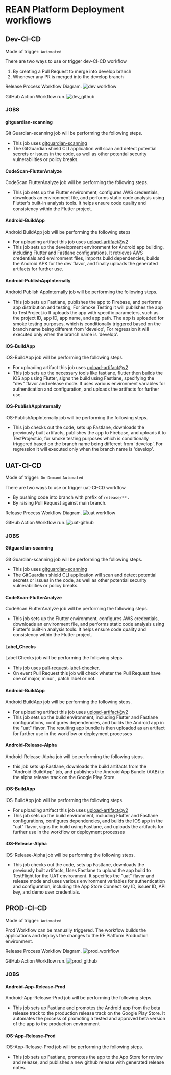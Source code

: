 # REAN Platform Deployment workflows


## Dev-CI-CD
Mode of trigger: ```Automated```

There are two ways to use or trigger dev-CI-CD workflow
1. By creating a Pull Request to merge into develop branch
2. Whenever any PR is merged into the develop branch


Release Process Workflow Diagram.
![dev workflow](https://github.com/REAN-Foundation/rean-health-guru-app/blob/feature/flow_documentation/res/images/release_docs_images/DevWorkflow.png?raw=true)

GitHub Action Workflow run.
![dev_github](https://github.com/REAN-Foundation/rean-health-guru-app/blob/feature/flow_documentation/res/images/release_docs_images/dev_github_job.png?raw=true)

### JOBS

#### gitguardian-scanning

Git Guardian-scanning job will be performing the following steps.

* This job uses [gitguardian-scanning](https://github.com/GitGuardian/ggshield-action)
* The GitGuardian shield CLI application will scan and detect potential secrets or issues in the code, as well as other potential security vulnerabilities or policy breaks.

#### CodeScan-FlutterAnalyze

CodeScan FlutterAnalyze job will be performing the following steps.

* This job sets up the Flutter environment, configures AWS credentials, downloads an environment file, and performs static code analysis using Flutter's built-in analysis tools. It helps ensure code quality and consistency within the Flutter project.

#### Android-BuildApp

Android BuildApp job will be performing the following steps

* For uploading artifact this job uses [upload-artifact@v2](https://github.com/marketplace/actions/upload-a-build-artifact)
* This job sets up the development environment for Android app building, including Flutter and Fastlane configurations. It retrieves AWS credentials and environment files, imports build dependencies, builds the Android APK for the dev flavor, and finally uploads the generated artifacts for further use.

#### Android-PublishAppInternally

Android Publish AppInternally job will be performing the following steps. 

* This job sets up Fastlane, publishes the app to Firebase, and performs app distribution and testing, For Smoke Testing it will publishes the app to TestProject.io It uploads the app with specific parameters, such as the project ID, app ID, app name, and app path. The app is uploaded for smoke testing purposes, which is conditionally triggered based on the branch name being different from 'develop', For regression it will executed only when the branch name is 'develop'.

#### iOS-BuildApp

iOS-BuildApp job will be performing the following steps. 
 
* For uploading artifact this job uses [upload-artifact@v2](https://github.com/marketplace/actions/upload-a-build-artifact)
* This job sets up the necessary tools like fastlane, flutter then builds the iOS app using Flutter, signs the build using Fastlane, specifying the "dev" flavor and release mode. It uses various environment variables for authentication and configuration, and uploads the artifacts for further use.

#### iOS-PublishAppInternally

iOS-PublishAppInternally job will be performing the following steps.

* This job checks out the code, sets up Fastlane, downloads the previously built artifacts, publishes the app to Firebase, and uploads it to TestProject.io, for smoke testing purposes which is conditionally triggered based on the branch name being different from 'develop', For regression it will executed only when the branch name is 'develop'.


## UAT-CI-CD
Mode of trigger: ```On-Demand``` ```Automated```

There are two ways to use or trigger uat-CI-CD workflow
* By pushing code into branch with prefix of ``` release/** ``` .
* By raising Pull Request against main branch.

Release Process Workflow Diagram.
![uat workflow](https://github.com/REAN-Foundation/rean-health-guru-app/blob/feature/flow_documentation/res/images/release_docs_images/uatWorkflow.png?raw=true)

GitHub Action Workflow run.
![uat-github](https://github.com/REAN-Foundation/rean-health-guru-app/blob/feature/flow_documentation/res/images/release_docs_images/uat_github_action.png?raw=true)

### JOBS

#### Gitguardian-scanning

Git Guardian-scanning job will be performing the following steps.

* This job uses [gitguardian-scanning](https://github.com/GitGuardian/ggshield-action)
* The GitGuardian shield CLI application will scan and detect potential secrets or issues in the code, as well as other potential security vulnerabilities or policy breaks.

#### CodeScan-FlutterAnalyze

CodeScan FlutterAnalyze job will be performing the following steps.

* This job sets up the Flutter environment, configures AWS credentials, downloads an environment file, and performs static code analysis using Flutter's built-in analysis tools. It helps ensure code quality and consistency within the Flutter project.

#### Label_Checks

Label Checks job will be performing the following steps.

* This job uses [pull-request-label-checker](https://github.com/marketplace/actions/label-checker-for-pull-requests). 
* On event Pull Request this job will check wheter the Pull Request have one of major, minor , patch label or not.

#### Android-BuildApp

Android BuildApp job will be performing the following steps.

* For uploading artifact this job uses [upload-artifact@v2](https://github.com/marketplace/actions/upload-a-build-artifact)
* This job sets up the build environment, including Flutter and Fastlane configurations, configures dependencies, and builds the Android app in the "uat" flavor. The resulting app bundle is then uploaded as an artifact for further use in the workflow or deployment processes


#### Android-Release-Alpha

Android-Release-Alpha job will be performing the following steps.

* this job sets up Fastlane, downloads the build artifacts from the "Android-BuildApp" job, and publishes the Android App Bundle (AAB) to the alpha release track on the Google Play Store.

#### iOS-BuildApp

iOS-BuildApp job will be performing the following steps.

* For uploading artifact this job uses [upload-artifact@v2](https://github.com/marketplace/actions/upload-a-build-artifact)
* This job sets up the build environment, including Flutter and Fastlane configurations, configures dependencies, and builds the IOS app in the "uat" flavor, signs the build using Fastlane, and uploads the artifacts for further use in the workflow or deployment processes


#### iOS-Release-Alpha

iOS-Release-Alpha job will be performing the following steps.

* This job checks out the code, sets up Fastlane, downloads the previously built artifacts, Uses Fastlane to upload the app build to TestFlight for the UAT environment. It specifies the "uat" flavor and release mode and uses various environment variables for authentication and configuration, including the App Store Connect key ID, issuer ID, API key, and demo user credentials.


## PROD-CI-CD
Mode of trigger: ```Automated```

Prod Workflow can be manually triggered. The workflow builds the applications and deploys the changes to the RF Platform Production environment.

Release Process Workflow Diagram.
![prod_workflow](https://github.com/REAN-Foundation/rean-health-guru-app/blob/feature/flow_documentation/res/images/release_docs_images/prod_workflow.png?raw=true)

GitHub Action Workflow run.
![prod_github](https://github.com/REAN-Foundation/rean-health-guru-app/blob/feature/flow_documentation/res/images/release_docs_images/prod_github_action.png?raw=true)

### JOBS

#### Android-App-Release-Prod

Android-App-Release-Prod job will be performing the following steps.

* This job sets up Fastlane and promotes the Android app from the beta release track to the production release track on the Google Play Store. It automates the process of promoting a tested and approved beta version of the app to the production environment

#### iOS-App-Release-Prod

iOS-App-Release-Prod job will be performing the following steps.

* This job sets up Fastlane, promotes the app to the App Store for review and release, and publishes a new github release with generated release notes. 



 
 
 
 
